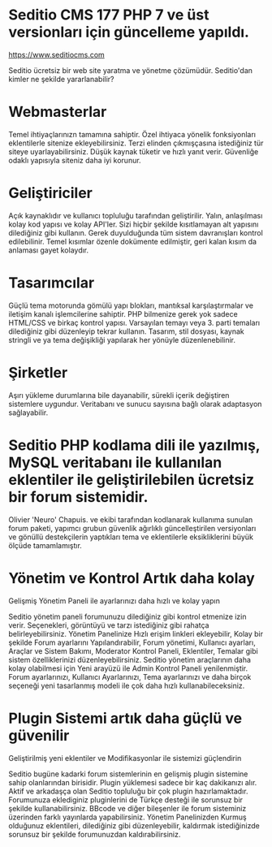# Seditio CMS 177 PHP 7 ve üst versionları için güncelleme yapıldı.
https://www.seditiocms.com

Seditio ücretsiz bir web site yaratma ve yönetme çözümüdür. Seditio'dan kimler ne şekilde yararlanabilir?

# Webmasterlar

Temel ihtiyaçlarınızn tamamına sahiptir.
Özel ihtiyaca yönelik fonksiyonları eklentilerle sitenize ekleyebilirsiniz.
Terzi elinden çıkmışçasına istediğiniz tür siteye uyarlayabilirsiniz.
Düşük kaynak tüketir ve hızlı yanıt verir.
Güvenliğe odaklı yapısıyla siteniz daha iyi korunur.

# Geliştiriciler

Açık kaynaklıdır ve kullanıcı topluluğu tarafından geliştirilir.
Yalın, anlaşılması kolay kod yapısı ve kolay API'ler.
Sizi hiçbir şekilde kısıtlamayan alt yapısını dilediğiniz gibi kullanın.
Gerek duyulduğunda tüm sistem davranışları kontrol edilebilinir.
Temel kısımlar özenle dokümente edilmiştir, geri kalan kısım da anlaması gayet kolaydır.
 
# Tasarımcılar

Güçlü tema motorunda gömülü yapı blokları, mantıksal karşılaştırmalar ve iletişim kanalı işlemcilerine sahiptir.
PHP bilmenize gerek yok sadece HTML/CSS ve birkaç kontrol yapısı.
Varsayılan temayı veya 3. parti temaları dilediğiniz gibi düzenleyip tekrar kullanın.
Tasarım, stil dosyası, kaynak stringli ve ya tema değişikliği yapılarak her yönüyle düzenlenebilinir.

# Şirketler

Aşırı yükleme durumlarına bile dayanabilir, sürekli içerik değiştiren sistemlere uygundur.
Veritabanı ve sunucu sayısına bağlı olarak adaptasyon sağlayabilir.


# Seditio PHP kodlama dili ile yazılmış, MySQL veritabanı ile kullanılan eklentiler ile geliştirilebilen ücretsiz bir forum sistemidir.
Olivier 'Neuro' Chapuis. ve ekibi tarafından kodlanarak kullanıma sunulan forum paketi, yapımcı grubun güvenlik ağırlıklı güncelleştirilen versiyonları ve gönüllü destekçilerin yaptıkları tema ve eklentilerle eksikliklerini büyük ölçüde tamamlamıştır.

# Yönetim ve Kontrol Artık daha kolay
Gelişmiş Yönetim Paneli ile ayarlarınızı daha hızlı ve kolay yapın

Seditio yönetim paneli forumunuzu dilediğiniz gibi kontrol etmenize izin verir. Seçenekleri, görüntüyü ve tarzı istediğiniz gibi rahatça belirleyebilirsiniz.
Yönetim Panelinize Hızlı erişim linkleri ekleyebilir, Kolay bir şekilde Forum ayarlarını Yapılandırabilir, Forum yönetimi, Kullanıcı ayarları, Araçlar ve Sistem Bakımı, Moderator Kontrol Paneli, Eklentiler, Temalar gibi sistem özelliklerinizi düzenleyebilirsiniz.
Seditio yönetim araçlarının daha kolay olabilmesi için Yeni arayüzü ile Admin Kontrol Paneli yenilenmiştir. Forum ayarlarınızı, Kullanıcı Ayarlarınızı, Tema ayarlarınızı ve daha birçok seçeneği yeni tasarlanmış modeli ile çok daha hızlı kullanabileceksiniz.

# Plugin Sistemi artık daha güçlü ve güvenilir
Geliştirilmiş yeni eklentiler ve Modifikasyonlar ile sistemizi güçlendirin

Seditio bugüne kadarki forum sistemlerinin en gelişmiş plugin sistemine sahip olanlarından birisidir. Plugin yüklemesi sadece bir kaç dakikanızı alır. Aktif ve arkadaşça olan Seditio topluluğu bir çok plugin hazırlamaktadır.
Forumunuza eklediginiz pluginlerini de Türkçe desteği ile sorunsuz bir şekilde kullanabilirsiniz. BBcode ve diğer bileşenler ile forum sisteminiz üzerinden farklı yayınlarda yapabilirsiniz. Yönetim Panelinizden Kurmuş olduğunuz eklentileri, dilediğiniz gibi düzenleyebilir, kaldırmak istediğinizde sorunsuz bir şekilde forumunuzdan kaldırabilirsiniz.
